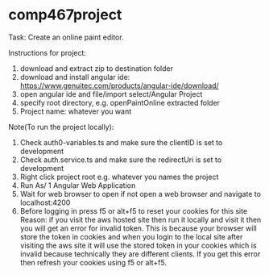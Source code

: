 # comp467project
Task: Create an online paint editor.

Instructions for project:
1.	download and extract zip to destination folder
2.	download and install angular ide: https://www.genuitec.com/products/angular-ide/download/
3.	open angular ide and file/import select/Angular Project 
4.	specify root directory, e.g. openPaintOnline extracted folder 
5.	Project name: whatever you want 

Note(To run the project locally): 
1.	Check auth0-variables.ts and make sure the clientID is set to development
2.	Check auth.service.ts and make sure the redirectUri is set to development
3.	Right click project root e.g. whatever you names the project 
4.	Run As/ 1 Angular Web Application 
5.	Wait for web browser to open if not open a web browser and navigate to localhost:4200
6.	Before logging in press f5 or alt+f5 to reset your cookies for this site
Reason: if you visit the aws hosted site then run it locally and visit it then you will get an error for invalid token. This is because your browser will store the token in cookies and when you login to the local site after visiting the aws site it will use the stored token in your cookies which is invalid because technically they are different clients. If you get this error then refresh your cookies using f5 or alt+f5. 
	


